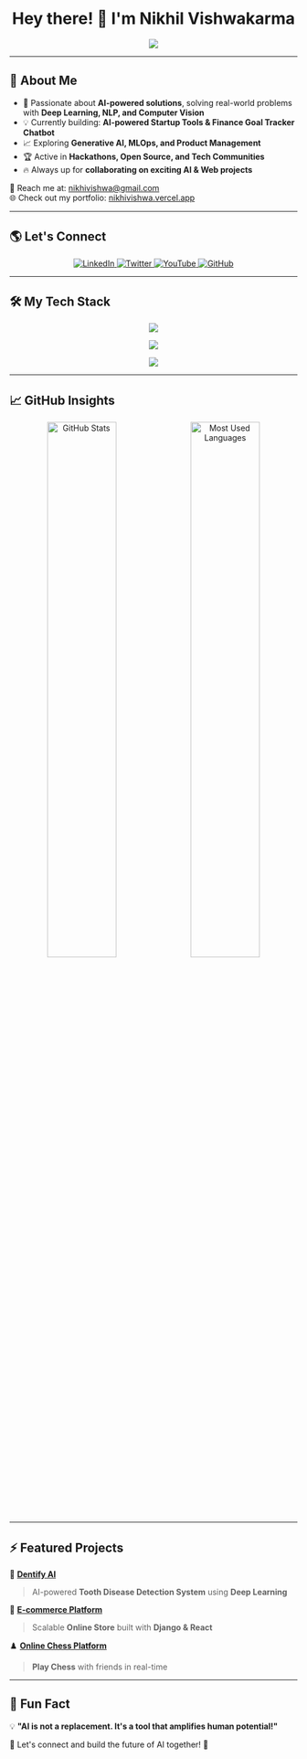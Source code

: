 <h1 align="center">Hey there! 👋 I'm Nikhil Vishwakarma</h1>

<p align="center">
  <img src="https://readme-typing-svg.herokuapp.com?font=Fira+Code&weight=600&size=24&pause=1000&color=2AA889&width=800&height=50&lines=Full+Stack+ML+Engineer+%7C+AI+Enthusiast;Building+AI-powered+products+%7C+Tech+Innovator;Problem+Solver+%7C+Lifelong+Learner;Passionate+about+Web+%26+AI+Development">
</p>

---

## 🚀 About Me  
- 🤖 Passionate about **AI-powered solutions**, solving real-world problems with **Deep Learning, NLP, and Computer Vision**  
- 💡 Currently building: **AI-powered Startup Tools & Finance Goal Tracker Chatbot**  
- 📈 Exploring **Generative AI, MLOps, and Product Management**  
- 🏆 Active in **Hackathons, Open Source, and Tech Communities**  
- 🔥 Always up for **collaborating on exciting AI & Web projects**  

📩 Reach me at: [nikhivishwa@gmail.com](mailto:nikhivishwa@gmail.com)  
🌐 Check out my portfolio: [nikhivishwa.vercel.app](https://nikhivishwa.vercel.app/)  

---

## 🌎 Let's Connect  
<p align="center">
  <a href="https://www.linkedin.com/in/nikhivishwa" target="_blank">
    <img src="https://img.shields.io/badge/LinkedIn-0A66C2?style=for-the-badge&logo=linkedin&logoColor=white" alt="LinkedIn"/>
  </a>
  <a href="https://x.com/nikhivishwa" target="_blank">
    <img src="https://img.shields.io/badge/Twitter-1DA1F2?style=for-the-badge&logo=twitter&logoColor=white" alt="Twitter"/>
  </a>
  <a href="https://www.youtube.com/@nikhivishwa" target="_blank">
    <img src="https://img.shields.io/badge/YouTube-FF0000?style=for-the-badge&logo=youtube&logoColor=white" alt="YouTube"/>
  </a>
  <a href="https://github.com/nikhivishwaa" target="_blank">
    <img src="https://img.shields.io/badge/GitHub-181717?style=for-the-badge&logo=github&logoColor=white" alt="GitHub"/>
  </a>
</p>

---

## 🛠️ My Tech Stack  
<p align="center">
  <img src="https://skillicons.dev/icons?i=python,django,fastapi,flask,sklearn,opencv,tensorflow,html,css,tailwind,bootstrap,js,express,react,nextjs" />
</p>
<p align="center">
  <img src="https://skillicons.dev/icons?i=mysql,postgres,mongodb,redis,linux,gcp,aws,firebase" />
</p>
<p align="center">
  <img src="https://skillicons.dev/icons?i=vscode,anaconda,git,github,docker,figma,postman" />
</p>

---

## 📈 GitHub Insights  
<p align="center">
  <img src="https://github-readme-stats.vercel.app/api?username=nikhivishwaa&show_icons=true&theme=tokyonight&hide_border=true" alt="GitHub Stats" width="49%" />
  <img src="https://github-readme-stats.vercel.app/api/top-langs/?username=nikhivishwaa&layout=compact&theme=tokyonight&hide_border=true" alt="Most Used Languages" width="49%" />
</p>
<!-- <div style="margin: 10px;">
        <img src="https://github-readme-streak-stats.herokuapp.com/?user=nikhivishwaa&theme=tokyonight" alt="Nikhil Vishwakarma" />
</div> -->

---

## ⚡ Featured Projects  
🚀 **[Dentify AI](https://github.com/nikhivishwaa/Dentify-AI)**  
> AI-powered **Tooth Disease Detection System** using **Deep Learning**  

🏬 **[E-commerce Platform](https://github.com/nikhivishwaa/JKart-Ecommerce-Website)**  
> Scalable **Online Store** built with **Django & React**  

♟️ **[Online Chess Platform](https://github.com/nikhivishwaa/Multiplayer-Online-Chess)**  
> **Play Chess** with friends in real-time  

---

## 🎯 Fun Fact  
💡 **"AI is not a replacement. It's a tool that amplifies human potential!"**  

🚀 Let's connect and build the future of AI together! 🚀  
